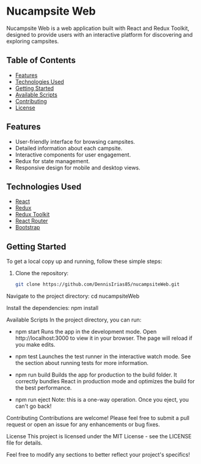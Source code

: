 # Nucampsite Web

Nucampsite Web is a web application built with React and Redux Toolkit, designed to provide users with an interactive platform for discovering and exploring campsites.

## Table of Contents

- [Features](#features)
- [Technologies Used](#technologies-used)
- [Getting Started](#getting-started)
- [Available Scripts](#available-scripts)
- [Contributing](#contributing)
- [License](#license)

## Features

- User-friendly interface for browsing campsites.
- Detailed information about each campsite.
- Interactive components for user engagement.
- Redux for state management.
- Responsive design for mobile and desktop views.

## Technologies Used

- [React](https://reactjs.org/)
- [Redux](https://redux.js.org/)
- [Redux Toolkit](https://redux-toolkit.js.org/)
- [React Router](https://reactrouter.com/)
- [Bootstrap](https://getbootstrap.com/)

## Getting Started

To get a local copy up and running, follow these simple steps:

1. Clone the repository:
   ```bash
   git clone https://github.com/DennisIrias85/nucampsiteWeb.git

Navigate to the project directory:
cd nucampsiteWeb

Install the dependencies:
npm install

Available Scripts
In the project directory, you can run:

- npm start
Runs the app in the development mode.
Open http://localhost:3000 to view it in your browser.
The page will reload if you make edits.

- npm test
Launches the test runner in the interactive watch mode.
See the section about running tests for more information.

- npm run build
Builds the app for production to the build folder.
It correctly bundles React in production mode and optimizes the build for the best performance.

- npm run eject
Note: this is a one-way operation. Once you eject, you can't go back!

Contributing
Contributions are welcome! Please feel free to submit a pull request or open an issue for any enhancements or bug fixes.

License
This project is licensed under the MIT License - see the LICENSE file for details.

Feel free to modify any sections to better reflect your project's specifics!
